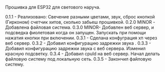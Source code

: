 Прошивка для ESP32 для светового наруча.

0.1.1 - Реализовано: Свечение разными цветами, звук, сброс кнопкой (Гирконом) счетчик хитов, сколько забьеш прошивкой.
0.2.0 MINOR - Добавлена файловая система.
0.3.0 MINOR- Добавлен веб сервер, и подсведка фиолетовая когда он запущен. Запускать при помощи нажатия кнопки при включении.
0.3.1 - Сделана конфуграция хп через веб сервер.
0.3.2 - Добавил конфигурацию задрежки звука .
0.3.3 - Добавил конфигурацию задрежки звука с веб сервера. Изменил красную подсветку.
0.3.4 - Добавил cpuId на веб сервер. Начал делать файловую систему под локальную сеть.
0.3.5 - Закончил файловую систему.
